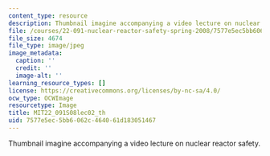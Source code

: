 ```yaml
---
content_type: resource
description: Thumbnail imagine accompanying a video lecture on nuclear reactor safety.
file: /courses/22-091-nuclear-reactor-safety-spring-2008/7577e5ec5bb6062c464061d183051467_MIT22_091S08lec02_th.jpg
file_size: 4674
file_type: image/jpeg
image_metadata:
  caption: ''
  credit: ''
  image-alt: ''
learning_resource_types: []
license: https://creativecommons.org/licenses/by-nc-sa/4.0/
ocw_type: OCWImage
resourcetype: Image
title: MIT22_091S08lec02_th
uid: 7577e5ec-5bb6-062c-4640-61d183051467
---
```

Thumbnail imagine accompanying a video lecture on nuclear reactor safety.